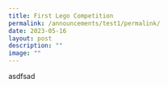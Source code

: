 ```yaml
---
title: First Lego Competition
permalink: /announcements/test1/permalink/
date: 2023-05-16
layout: post
description: ""
image: ""
---
```

asdfsad